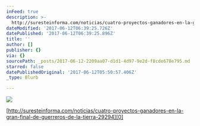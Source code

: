 ```yaml
---
inFeed: true
description: >-
  http://suresteinforma.com/noticias/cuatro-proyectos-ganadores-en-la-gran-final-de-guerreros-de-la-tierra-29294
dateModified: '2017-06-12T06:39:25.726Z'
datePublished: '2017-06-12T06:39:25.896Z'
title: ''
author: []
publisher: {}
via: {}
sourcePath: _posts/2017-06-12-2209aa07-d1d1-4d97-9e2d-f8cde678e795.md
starred: false
datePublishedOriginal: '2017-06-12T05:50:57.406Z'
_type: Blurb

---
```

![](https://the-grid-user-content.s3-us-west-2.amazonaws.com/d2bc89eb-4d0b-4f06-85a8-13a1c28c97bd.jpg)

[http://suresteinforma.com/noticias/cuatro-proyectos-ganadores-en-la-gran-final-de-guerreros-de-la-tierra-29294][0]

[0]: http://suresteinforma.com/noticias/cuatro-proyectos-ganadores-en-la-gran-final-de-guerreros-de-la-tierra-29294/